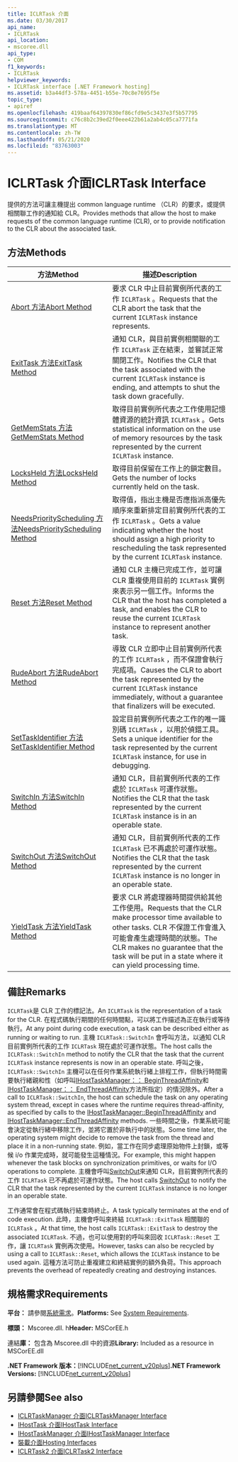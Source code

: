 ```yaml
---
title: ICLRTask 介面
ms.date: 03/30/2017
api_name:
- ICLRTask
api_location:
- mscoree.dll
api_type:
- COM
f1_keywords:
- ICLRTask
helpviewer_keywords:
- ICLRTask interface [.NET Framework hosting]
ms.assetid: b3a44df3-578a-4451-b55e-70c8e7695f5e
topic_type:
- apiref
ms.openlocfilehash: 419baaf64397830ef86cfd9e5c3437e3f5b57795
ms.sourcegitcommit: c76c8b2c39ed2f0eee422b61a2ab4c05ca7771fa
ms.translationtype: MT
ms.contentlocale: zh-TW
ms.lasthandoff: 05/21/2020
ms.locfileid: "83763003"
---
```

# <a name="iclrtask-interface"></a><span data-ttu-id="f6cf7-102">ICLRTask 介面</span><span class="sxs-lookup"><span data-stu-id="f6cf7-102">ICLRTask Interface</span></span>
<span data-ttu-id="f6cf7-103">提供的方法可讓主機提出 common language runtime （CLR）的要求，或提供相關聯工作的通知給 CLR。</span><span class="sxs-lookup"><span data-stu-id="f6cf7-103">Provides methods that allow the host to make requests of the common language runtime (CLR), or to provide notification to the CLR about the associated task.</span></span>  
  
## <a name="methods"></a><span data-ttu-id="f6cf7-104">方法</span><span class="sxs-lookup"><span data-stu-id="f6cf7-104">Methods</span></span>  
  
|<span data-ttu-id="f6cf7-105">方法</span><span class="sxs-lookup"><span data-stu-id="f6cf7-105">Method</span></span>|<span data-ttu-id="f6cf7-106">描述</span><span class="sxs-lookup"><span data-stu-id="f6cf7-106">Description</span></span>|  
|------------|-----------------|  
|[<span data-ttu-id="f6cf7-107">Abort 方法</span><span class="sxs-lookup"><span data-stu-id="f6cf7-107">Abort Method</span></span>](iclrtask-abort-method.md)|<span data-ttu-id="f6cf7-108">要求 CLR 中止目前實例所代表的工作 `ICLRTask` 。</span><span class="sxs-lookup"><span data-stu-id="f6cf7-108">Requests that the CLR abort the task that the current `ICLRTask` instance represents.</span></span>|  
|[<span data-ttu-id="f6cf7-109">ExitTask 方法</span><span class="sxs-lookup"><span data-stu-id="f6cf7-109">ExitTask Method</span></span>](iclrtask-exittask-method.md)|<span data-ttu-id="f6cf7-110">通知 CLR，與目前實例相關聯的工作 `ICLRTask` 正在結束，並嘗試正常關閉工作。</span><span class="sxs-lookup"><span data-stu-id="f6cf7-110">Notifies the CLR that the task associated with the current `ICLRTask` instance is ending, and attempts to shut the task down gracefully.</span></span>|  
|[<span data-ttu-id="f6cf7-111">GetMemStats 方法</span><span class="sxs-lookup"><span data-stu-id="f6cf7-111">GetMemStats Method</span></span>](iclrtask-getmemstats-method.md)|<span data-ttu-id="f6cf7-112">取得目前實例所代表之工作使用記憶體資源的統計資訊 `ICLRTask` 。</span><span class="sxs-lookup"><span data-stu-id="f6cf7-112">Gets statistical information on the use of memory resources by the task represented by the current `ICLRTask` instance.</span></span>|  
|[<span data-ttu-id="f6cf7-113">LocksHeld 方法</span><span class="sxs-lookup"><span data-stu-id="f6cf7-113">LocksHeld Method</span></span>](iclrtask-locksheld-method.md)|<span data-ttu-id="f6cf7-114">取得目前保留在工作上的鎖定數目。</span><span class="sxs-lookup"><span data-stu-id="f6cf7-114">Gets the number of locks currently held on the task.</span></span>|  
|[<span data-ttu-id="f6cf7-115">NeedsPriorityScheduling 方法</span><span class="sxs-lookup"><span data-stu-id="f6cf7-115">NeedsPriorityScheduling Method</span></span>](iclrtask-needspriorityscheduling-method.md)|<span data-ttu-id="f6cf7-116">取得值，指出主機是否應指派高優先順序來重新排定目前實例所代表的工作 `ICLRTask` 。</span><span class="sxs-lookup"><span data-stu-id="f6cf7-116">Gets a value indicating whether the host should assign a high priority to rescheduling the task represented by the current `ICLRTask` instance.</span></span>|  
|[<span data-ttu-id="f6cf7-117">Reset 方法</span><span class="sxs-lookup"><span data-stu-id="f6cf7-117">Reset Method</span></span>](iclrtask-reset-method.md)|<span data-ttu-id="f6cf7-118">通知 CLR 主機已完成工作，並可讓 CLR 重複使用目前的 `ICLRTask` 實例來表示另一個工作。</span><span class="sxs-lookup"><span data-stu-id="f6cf7-118">Informs the CLR that the host has completed a task, and enables the CLR to reuse the current `ICLRTask` instance to represent another task.</span></span>|  
|[<span data-ttu-id="f6cf7-119">RudeAbort 方法</span><span class="sxs-lookup"><span data-stu-id="f6cf7-119">RudeAbort Method</span></span>](iclrtask-rudeabort-method.md)|<span data-ttu-id="f6cf7-120">導致 CLR 立即中止目前實例所代表的工作 `ICLRTask` ，而不保證會執行完成項。</span><span class="sxs-lookup"><span data-stu-id="f6cf7-120">Causes the CLR to abort the task represented by the current `ICLRTask` instance immediately, without a guarantee that finalizers will be executed.</span></span>|  
|[<span data-ttu-id="f6cf7-121">SetTaskIdentifier 方法</span><span class="sxs-lookup"><span data-stu-id="f6cf7-121">SetTaskIdentifier Method</span></span>](iclrtask-settaskidentifier-method.md)|<span data-ttu-id="f6cf7-122">設定目前實例所代表之工作的唯一識別碼 `ICLRTask` ，以用於偵錯工具。</span><span class="sxs-lookup"><span data-stu-id="f6cf7-122">Sets a unique identifier for the task represented by the current `ICLRTask` instance, for use in debugging.</span></span>|  
|[<span data-ttu-id="f6cf7-123">SwitchIn 方法</span><span class="sxs-lookup"><span data-stu-id="f6cf7-123">SwitchIn Method</span></span>](iclrtask-switchin-method.md)|<span data-ttu-id="f6cf7-124">通知 CLR，目前實例所代表的工作處於 `ICLRTask` 可運作狀態。</span><span class="sxs-lookup"><span data-stu-id="f6cf7-124">Notifies the CLR that the task represented by the current `ICLRTask` instance is in an operable state.</span></span>|  
|[<span data-ttu-id="f6cf7-125">SwitchOut 方法</span><span class="sxs-lookup"><span data-stu-id="f6cf7-125">SwitchOut Method</span></span>](iclrtask-switchout-method.md)|<span data-ttu-id="f6cf7-126">通知 CLR，目前實例所代表的工作 `ICLRTask` 已不再處於可運作狀態。</span><span class="sxs-lookup"><span data-stu-id="f6cf7-126">Notifies the CLR that the task represented by the current `ICLRTask` instance is no longer in an operable state.</span></span>|  
|[<span data-ttu-id="f6cf7-127">YieldTask 方法</span><span class="sxs-lookup"><span data-stu-id="f6cf7-127">YieldTask Method</span></span>](iclrtask-yieldtask-method.md)|<span data-ttu-id="f6cf7-128">要求 CLR 將處理器時間提供給其他工作使用。</span><span class="sxs-lookup"><span data-stu-id="f6cf7-128">Requests that the CLR make processor time available to other tasks.</span></span> <span data-ttu-id="f6cf7-129">CLR 不保證工作會進入可能會產生處理時間的狀態。</span><span class="sxs-lookup"><span data-stu-id="f6cf7-129">The CLR makes no guarantee that the task will be put in a state where it can yield processing time.</span></span>|  
  
## <a name="remarks"></a><span data-ttu-id="f6cf7-130">備註</span><span class="sxs-lookup"><span data-stu-id="f6cf7-130">Remarks</span></span>  
 <span data-ttu-id="f6cf7-131">`ICLRTask`是 CLR 工作的標記法。</span><span class="sxs-lookup"><span data-stu-id="f6cf7-131">An `ICLRTask` is the representation of a task for the CLR.</span></span> <span data-ttu-id="f6cf7-132">在程式碼執行期間的任何時間點，可以將工作描述為正在執行或等待執行。</span><span class="sxs-lookup"><span data-stu-id="f6cf7-132">At any point during code execution, a task can be described either as running or waiting to run.</span></span> <span data-ttu-id="f6cf7-133">主機 `ICLRTask::SwitchIn` 會呼叫方法，以通知 CLR 目前實例所代表的工作 `ICLRTask` 現在處於可運作狀態。</span><span class="sxs-lookup"><span data-stu-id="f6cf7-133">The host calls the `ICLRTask::SwitchIn` method to notify the CLR that the task that the current `ICLRTask` instance represents is now in an operable state.</span></span> <span data-ttu-id="f6cf7-134">呼叫之後， `ICLRTask::SwitchIn` 主機可以在任何作業系統執行緒上排程工作，但執行時間需要執行緒親和性（如呼叫[IHostTaskManager：： BeginThreadAffinity](../../../../docs/framework/unmanaged-api/hosting/ihosttaskmanager-beginthreadaffinity-method.md)和[IHostTaskManager：： EndThreadAffinity](../../../../docs/framework/unmanaged-api/hosting/ihosttaskmanager-endthreadaffinity-method.md)方法所指定）的情況除外。</span><span class="sxs-lookup"><span data-stu-id="f6cf7-134">After a call to `ICLRTask::SwitchIn`, the host can schedule the task on any operating system thread, except in cases where the runtime requires thread-affinity, as specified by calls to the [IHostTaskManager::BeginThreadAffinity](../../../../docs/framework/unmanaged-api/hosting/ihosttaskmanager-beginthreadaffinity-method.md) and [IHostTaskManager::EndThreadAffinity](../../../../docs/framework/unmanaged-api/hosting/ihosttaskmanager-endthreadaffinity-method.md) methods.</span></span> <span data-ttu-id="f6cf7-135">一些時間之後，作業系統可能會決定從執行緒中移除工作，並將它置於非執行中的狀態。</span><span class="sxs-lookup"><span data-stu-id="f6cf7-135">Some time later, the operating system might decide to remove the task from the thread and place it in a non-running state.</span></span> <span data-ttu-id="f6cf7-136">例如，當工作在同步處理原始物件上封鎖，或等候 i/o 作業完成時，就可能發生這種情況。</span><span class="sxs-lookup"><span data-stu-id="f6cf7-136">For example, this might happen whenever the task blocks on synchronization primitives, or waits for I/O operations to complete.</span></span> <span data-ttu-id="f6cf7-137">主機會呼叫[SwitchOut](iclrtask-switchout-method.md)來通知 CLR，目前實例所代表的工作 `ICLRTask` 已不再處於可運作狀態。</span><span class="sxs-lookup"><span data-stu-id="f6cf7-137">The host calls [SwitchOut](iclrtask-switchout-method.md) to notify the CLR that the task represented by the current `ICLRTask` instance is no longer in an operable state.</span></span>  
  
 <span data-ttu-id="f6cf7-138">工作通常會在程式碼執行結束時終止。</span><span class="sxs-lookup"><span data-stu-id="f6cf7-138">A task typically terminates at the end of code execution.</span></span> <span data-ttu-id="f6cf7-139">此時，主機會呼叫來終結 `ICLRTask::ExitTask` 相關聯的 `ICLRTask` 。</span><span class="sxs-lookup"><span data-stu-id="f6cf7-139">At that time, the host calls `ICLRTask::ExitTask` to destroy the associated `ICLRTask`.</span></span> <span data-ttu-id="f6cf7-140">不過，也可以使用對的呼叫來回收 `ICLRTask::Reset` 工作，讓 `ICLRTask` 實例再次使用。</span><span class="sxs-lookup"><span data-stu-id="f6cf7-140">However, tasks can also be recycled by using a call to `ICLRTask::Reset`, which allows the `ICLRTask` instance to be used again.</span></span> <span data-ttu-id="f6cf7-141">這種方法可防止重複建立和終結實例的額外負荷。</span><span class="sxs-lookup"><span data-stu-id="f6cf7-141">This approach prevents the overhead of repeatedly creating and destroying instances.</span></span>  
  
## <a name="requirements"></a><span data-ttu-id="f6cf7-142">規格需求</span><span class="sxs-lookup"><span data-stu-id="f6cf7-142">Requirements</span></span>  
 <span data-ttu-id="f6cf7-143">**平台：** 請參閱[系統需求](../../get-started/system-requirements.md)。</span><span class="sxs-lookup"><span data-stu-id="f6cf7-143">**Platforms:** See [System Requirements](../../get-started/system-requirements.md).</span></span>  
  
 <span data-ttu-id="f6cf7-144">**標頭：** Mscoree.dll. h</span><span class="sxs-lookup"><span data-stu-id="f6cf7-144">**Header:** MSCorEE.h</span></span>  
  
 <span data-ttu-id="f6cf7-145">連結**庫：** 包含為 Mscoree.dll 中的資源</span><span class="sxs-lookup"><span data-stu-id="f6cf7-145">**Library:** Included as a resource in MSCorEE.dll</span></span>  
  
 <span data-ttu-id="f6cf7-146">**.NET Framework 版本：**[!INCLUDE[net_current_v20plus](../../../../includes/net-current-v20plus-md.md)]</span><span class="sxs-lookup"><span data-stu-id="f6cf7-146">**.NET Framework Versions:** [!INCLUDE[net_current_v20plus](../../../../includes/net-current-v20plus-md.md)]</span></span>  
  
## <a name="see-also"></a><span data-ttu-id="f6cf7-147">另請參閱</span><span class="sxs-lookup"><span data-stu-id="f6cf7-147">See also</span></span>

- [<span data-ttu-id="f6cf7-148">ICLRTaskManager 介面</span><span class="sxs-lookup"><span data-stu-id="f6cf7-148">ICLRTaskManager Interface</span></span>](iclrtaskmanager-interface.md)
- [<span data-ttu-id="f6cf7-149">IHostTask 介面</span><span class="sxs-lookup"><span data-stu-id="f6cf7-149">IHostTask Interface</span></span>](ihosttask-interface.md)
- [<span data-ttu-id="f6cf7-150">IHostTaskManager 介面</span><span class="sxs-lookup"><span data-stu-id="f6cf7-150">IHostTaskManager Interface</span></span>](ihosttaskmanager-interface.md)
- [<span data-ttu-id="f6cf7-151">裝載介面</span><span class="sxs-lookup"><span data-stu-id="f6cf7-151">Hosting Interfaces</span></span>](hosting-interfaces.md)
- [<span data-ttu-id="f6cf7-152">ICLRTask2 介面</span><span class="sxs-lookup"><span data-stu-id="f6cf7-152">ICLRTask2 Interface</span></span>](iclrtask2-interface.md)
